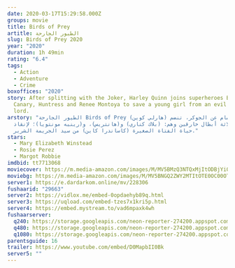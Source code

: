```yaml
---
date: 2020-03-17T15:29:58.000Z
groups: movie
title: Birds of Prey
artitle: الطيور الجارحة
slug: Birds of Prey 2020
year: "2020"
duration: 1h 49min
rating: "6.4"
tags:
  - Action
  - Adventure
  - Crime
boxoffices: "2020"
story: After splitting with the Joker, Harley Quinn joins superheroes Black
  Canary, Huntress and Renee Montoya to save a young girl from an evil crime
  lord.
arstory: "الطيور الجارحة Birds of Prey بعد الانقسام عن الجوكر، تنضم (هارلي كوين)
  إلى ثلاثة أبطال خارقين وهم: (بلاك كناري) و(هانتريس)، و(رينيه مونتويا)؛ لإنقاذ
  حياة الفتاة الصغيرة (كاساندرا كاين) من سيد الجريمة الشرير."
stars:
  - Mary Elizabeth Winstead
  - Rosie Perez
  - Margot Robbie
imdbid: tt7713068
moviecover: https://m.media-amazon.com/images/M/MV5BMzQ3NTQxMjItODBjYi00YzUzLWE1NzQtZTBlY2Y2NjZlNzkyXkEyXkFqcGdeQXVyMTkxNjUyNQ@@._V1_FMjpg_UX500_.jpg
moviebg: https://m.media-amazon.com/images/M/MV5BNGQ2ZWY2MTItOTE0OC00OTRjLWE3ZjktYjQ3NWY2YTliOGIyXkEyXkFqcGdeQXVyMTkxNjUyNQ@@._V1_SX1777_CR0,0,1777,744_AL_.jpg
server1: https://e.dardarkom.online/mv/228306
fushaarid: "29663"
server2: https://vidlox.me/embed-0opdaehyb89q.html
server3: https://uqload.com/embed-tzes7x1kri5p.html
server4: https://embed.mystream.to/vad6mpaxk4wh
fushaarserver:
  q240: https://storage.googleapis.com/neon-reporter-274200.appspot.com/fushaar/media/29663/29663-240p.mp4
  q480: https://storage.googleapis.com/neon-reporter-274200.appspot.com/fushaar/media/29663/29663-480p.mp4
  q1080: https://storage.googleapis.com/neon-reporter-274200.appspot.com/fushaar/media/29663/29663.mp4
parentsguide: 16
trailer: https://www.youtube.com/embed/D0MapbII0Bk
server5: ""
---
```

